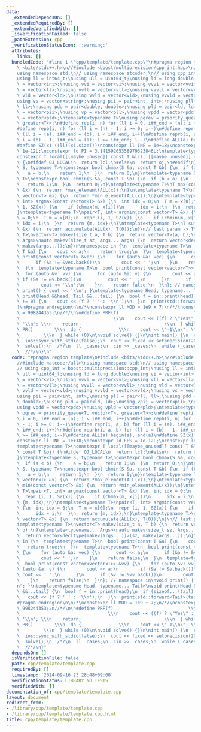 ```yaml
---
data:
  _extendedDependsOn: []
  _extendedRequiredBy: []
  _extendedVerifiedWith: []
  _isVerificationFailed: false
  _pathExtension: cpp
  _verificationStatusIcon: ':warning:'
  attributes:
    links: []
  bundledCode: "#line 1 \"cpp/template/template.cpp\"\n#pragma region template\n#include\
    \ <bits/stdc++.h>\n//#include <boost/multiprecision/cpp_int.hpp>\n//#include <atcoder/all>\n\
    using namespace std;\n// using namespace atcoder;\n// using cpp_int = boost::multiprecision::cpp_int;\n\
    using ll = int64_t;\nusing ull = uint64_t;\nusing ld = long double;\nusing vi\
    \ = vector<int>;\nusing vvi = vector<vi>;\nusing vvvi = vector<vvi>;\nusing vll\
    \ = vector<ll>;\nusing vvll = vector<vll>;\nusing vvvll = vector<vvll>;\nusing\
    \ vld = vector<ld>;\nusing vvld = vector<vld>;\nusing vvvld = vector<vvld>;\n\
    using vs = vector<string>;\nusing pii = pair<int, int>;\nusing pll = pair<ll,\
    \ ll>;\nusing pdd = pair<double, double>;\nusing pld = pair<ld, ld>;\nusing vpii\
    \ = vector<pii>;\nusing vp = vector<pll>;\nusing vpdd = vector<pdd>;\nusing vpld\
    \ = vector<pld>;\ntemplate<typename T>\nusing pqrev = priority_queue<T, vector<T>,\
    \ greater<T>>;\n#define rep(i, n) for (ll i = 0, i##_end = (n); i < i##_end; i++)\n\
    #define repb(i, n) for (ll i = (n) - 1; i >= 0; i--)\n#define repr(i, a, b) for\
    \ (ll i = (a), i##_end = (b); i < i##_end; i++)\n#define reprb(i, a, b) for (ll\
    \ i = (b) - 1, i##_end = (a); i >= i##_end; i--)\n#define ALL(a) begin(a), end(a)\n\
    #define SZ(x) ((ll)(x).size())\nconstexpr ll INF = 1e+18;\nconstexpr ld EPS =\
    \ 1e-12L;\nconstexpr ld PI = 3.14159265358979323846L;\ntemplate<typename T>\n\
    constexpr T local([[maybe_unused]] const T &lcl, [[maybe_unused]] const T &oj)\
    \ {\n#ifdef OJ_LOCAL\n  return lcl;\n#else\n  return oj;\n#endif\n}\ntemplate<typename\
    \ S, typename T>\nconstexpr bool chmax(S &a, const T &b) {\n  if (a < b) {\n \
    \   a = b;\n    return 1;\n  }\n  return 0;\n}\ntemplate<typename S, typename\
    \ T>\nconstexpr bool chmin(S &a, const T &b) {\n  if (b < a) {\n    a = b;\n \
    \   return 1;\n  }\n  return 0;\n}\ntemplate<typename T>\nT max(const vector<T>\
    \ &x) {\n  return *max_element(ALL(x));\n}\ntemplate<typename T>\nT min(const\
    \ vector<T> &x) {\n  return *min_element(ALL(x));\n}\ntemplate<typename T>\npair<T,\
    \ int> argmax(const vector<T> &x) {\n  int idx = 0;\n  T m = x[0];\n  repr (i,\
    \ 1, SZ(x)) {\n    if (chmax(m, x[i]))\n      idx = i;\n  }\n  return {m, idx};\n\
    }\ntemplate<typename T>\npair<T, int> argmin(const vector<T> &x) {\n  int idx\
    \ = 0;\n  T m = x[0];\n  repr (i, 1, SZ(x)) {\n    if (chmin(m, x[i]))\n     \
    \ idx = i;\n  }\n  return {m, idx};\n}\ntemplate<typename T>\nT sum(const vector<T>\
    \ &x) {\n  return accumulate(ALL(x), T(0));\n}\n// last param -> T\ntemplate<typename\
    \ T>\nvector<T> makev(size_t a, T b) {\n  return vector<T>(a, b);\n}\ntemplate<typename...\
    \ Args>\nauto makev(size_t sz, Args... args) {\n  return vector<decltype(makev(args...))>(sz,\
    \ makev(args...));\n}\n\nnamespace in {\n  template<typename T>\n  bool print(const\
    \ T &a) {\n    cout << a;\n    return true;\n  }\n  template<typename T>\n  bool\
    \ print(const vector<T> &vec) {\n    for (auto &a: vec) {\n      cout << a;\n\
    \      if (&a != &vec.back())\n        cout << ' ';\n    }\n    return false;\n\
    \  }\n  template<typename T>\n  bool print(const vector<vector<T>> &vv) {\n  \
    \  for (auto &v: vv) {\n      for (auto &a: v) {\n        cout << a;\n       \
    \ if (&a != &v.back())\n          cout << ' ';\n      }\n      if (&v != &vv.back())\n\
    \        cout << '\\n';\n    }\n    return false;\n  }\n}; // namespace in\nvoid\
    \ print() { cout << '\\n'; }\ntemplate<typename Head, typename... Tail>\nvoid\
    \ print(Head &&head, Tail &&...tail) {\n  bool f = in::print(head);\n  if (sizeof...(tail)\
    \ != 0) {\n    cout << (f ? ' ' : '\\n');\n  }\n  print(std::forward<Tail>(tail)...);\n\
    }\n#pragma endregion\n\n/*\nconstexpr ll MOD = 1e9 + 7;\n/*/\nconstexpr ll MOD\
    \ = 998244353;\n//*/\n\n#define PRF(f)                            \\\n  do { \
    \                                   \\\n    cout << ((f) ? \"Yes\" : \"No\") <<\
    \ '\\n'; \\\n    return;                               \\\n  } while (0)\n#define\
    \ PR()        \\\n  do {              \\\n    cout << \"-1\\n\"; \\\n    return;\
    \         \\\n  } while (0)\n\nvoid solve() {}\n\nint main() {\n  cin.tie(0);\n\
    \  ios::sync_with_stdio(false);\n  cout << fixed << setprecision(20);\n  //*\n\
    \  solve();\n  /*/\n  ll _cases;\n  cin >> _cases;\n  while (_cases--) solve();\n\
    \  //*/\n}\n"
  code: "#pragma region template\n#include <bits/stdc++.h>\n//#include <boost/multiprecision/cpp_int.hpp>\n\
    //#include <atcoder/all>\nusing namespace std;\n// using namespace atcoder;\n\
    // using cpp_int = boost::multiprecision::cpp_int;\nusing ll = int64_t;\nusing\
    \ ull = uint64_t;\nusing ld = long double;\nusing vi = vector<int>;\nusing vvi\
    \ = vector<vi>;\nusing vvvi = vector<vvi>;\nusing vll = vector<ll>;\nusing vvll\
    \ = vector<vll>;\nusing vvvll = vector<vvll>;\nusing vld = vector<ld>;\nusing\
    \ vvld = vector<vld>;\nusing vvvld = vector<vvld>;\nusing vs = vector<string>;\n\
    using pii = pair<int, int>;\nusing pll = pair<ll, ll>;\nusing pdd = pair<double,\
    \ double>;\nusing pld = pair<ld, ld>;\nusing vpii = vector<pii>;\nusing vp = vector<pll>;\n\
    using vpdd = vector<pdd>;\nusing vpld = vector<pld>;\ntemplate<typename T>\nusing\
    \ pqrev = priority_queue<T, vector<T>, greater<T>>;\n#define rep(i, n) for (ll\
    \ i = 0, i##_end = (n); i < i##_end; i++)\n#define repb(i, n) for (ll i = (n)\
    \ - 1; i >= 0; i--)\n#define repr(i, a, b) for (ll i = (a), i##_end = (b); i <\
    \ i##_end; i++)\n#define reprb(i, a, b) for (ll i = (b) - 1, i##_end = (a); i\
    \ >= i##_end; i--)\n#define ALL(a) begin(a), end(a)\n#define SZ(x) ((ll)(x).size())\n\
    constexpr ll INF = 1e+18;\nconstexpr ld EPS = 1e-12L;\nconstexpr ld PI = 3.14159265358979323846L;\n\
    template<typename T>\nconstexpr T local([[maybe_unused]] const T &lcl, [[maybe_unused]]\
    \ const T &oj) {\n#ifdef OJ_LOCAL\n  return lcl;\n#else\n  return oj;\n#endif\n\
    }\ntemplate<typename S, typename T>\nconstexpr bool chmax(S &a, const T &b) {\n\
    \  if (a < b) {\n    a = b;\n    return 1;\n  }\n  return 0;\n}\ntemplate<typename\
    \ S, typename T>\nconstexpr bool chmin(S &a, const T &b) {\n  if (b < a) {\n \
    \   a = b;\n    return 1;\n  }\n  return 0;\n}\ntemplate<typename T>\nT max(const\
    \ vector<T> &x) {\n  return *max_element(ALL(x));\n}\ntemplate<typename T>\nT\
    \ min(const vector<T> &x) {\n  return *min_element(ALL(x));\n}\ntemplate<typename\
    \ T>\npair<T, int> argmax(const vector<T> &x) {\n  int idx = 0;\n  T m = x[0];\n\
    \  repr (i, 1, SZ(x)) {\n    if (chmax(m, x[i]))\n      idx = i;\n  }\n  return\
    \ {m, idx};\n}\ntemplate<typename T>\npair<T, int> argmin(const vector<T> &x)\
    \ {\n  int idx = 0;\n  T m = x[0];\n  repr (i, 1, SZ(x)) {\n    if (chmin(m, x[i]))\n\
    \      idx = i;\n  }\n  return {m, idx};\n}\ntemplate<typename T>\nT sum(const\
    \ vector<T> &x) {\n  return accumulate(ALL(x), T(0));\n}\n// last param -> T\n\
    template<typename T>\nvector<T> makev(size_t a, T b) {\n  return vector<T>(a,\
    \ b);\n}\ntemplate<typename... Args>\nauto makev(size_t sz, Args... args) {\n\
    \  return vector<decltype(makev(args...))>(sz, makev(args...));\n}\n\nnamespace\
    \ in {\n  template<typename T>\n  bool print(const T &a) {\n    cout << a;\n \
    \   return true;\n  }\n  template<typename T>\n  bool print(const vector<T> &vec)\
    \ {\n    for (auto &a: vec) {\n      cout << a;\n      if (&a != &vec.back())\n\
    \        cout << ' ';\n    }\n    return false;\n  }\n  template<typename T>\n\
    \  bool print(const vector<vector<T>> &vv) {\n    for (auto &v: vv) {\n      for\
    \ (auto &a: v) {\n        cout << a;\n        if (&a != &v.back())\n         \
    \ cout << ' ';\n      }\n      if (&v != &vv.back())\n        cout << '\\n';\n\
    \    }\n    return false;\n  }\n}; // namespace in\nvoid print() { cout << '\\\
    n'; }\ntemplate<typename Head, typename... Tail>\nvoid print(Head &&head, Tail\
    \ &&...tail) {\n  bool f = in::print(head);\n  if (sizeof...(tail) != 0) {\n \
    \   cout << (f ? ' ' : '\\n');\n  }\n  print(std::forward<Tail>(tail)...);\n}\n\
    #pragma endregion\n\n/*\nconstexpr ll MOD = 1e9 + 7;\n/*/\nconstexpr ll MOD =\
    \ 998244353;\n//*/\n\n#define PRF(f)                            \\\n  do {   \
    \                                 \\\n    cout << ((f) ? \"Yes\" : \"No\") <<\
    \ '\\n'; \\\n    return;                               \\\n  } while (0)\n#define\
    \ PR()        \\\n  do {              \\\n    cout << \"-1\\n\"; \\\n    return;\
    \         \\\n  } while (0)\n\nvoid solve() {}\n\nint main() {\n  cin.tie(0);\n\
    \  ios::sync_with_stdio(false);\n  cout << fixed << setprecision(20);\n  //*\n\
    \  solve();\n  /*/\n  ll _cases;\n  cin >> _cases;\n  while (_cases--) solve();\n\
    \  //*/\n}"
  dependsOn: []
  isVerificationFile: false
  path: cpp/template/template.cpp
  requiredBy: []
  timestamp: '2024-09-16 23:28:48+09:00'
  verificationStatus: LIBRARY_NO_TESTS
  verifiedWith: []
documentation_of: cpp/template/template.cpp
layout: document
redirect_from:
- /library/cpp/template/template.cpp
- /library/cpp/template/template.cpp.html
title: cpp/template/template.cpp
---
```

